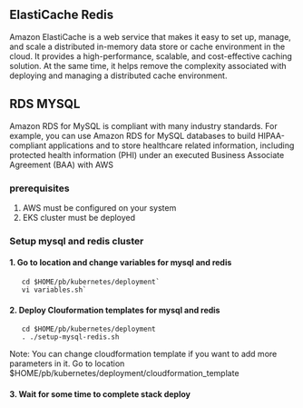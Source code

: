 ## ElastiCache Redis
Amazon ElastiCache is a web service that makes it easy to set up, manage, and scale a distributed in-memory data store or cache environment in the cloud. It provides a high-performance, scalable, and cost-effective caching solution. At the same time, it helps remove the complexity associated with deploying and managing a distributed cache environment.

## RDS MYSQL 
Amazon RDS for MySQL is compliant with many industry standards. For example, you can use Amazon RDS for MySQL databases to build HIPAA-compliant applications and to store healthcare related information, including protected health information (PHI) under an executed Business Associate Agreement (BAA) with AWS

### prerequisites
1. AWS must be configured on your system
2. EKS cluster must be deployed

### Setup mysql and redis cluster
#### 1. Go to location and change variables for mysql and redis 
       cd $HOME/pb/kubernetes/deployment`
       vi variables.sh`

#### 2. Deploy Clouformation templates for mysql and redis
       cd $HOME/pb/kubernetes/deployment
       . ./setup-mysql-redis.sh

Note: You can change cloudformation template if you want to add more parameters in it. Go to location $HOME/pb/kubernetes/deployment/cloudformation_template

#### 3. Wait for some time to complete stack deploy